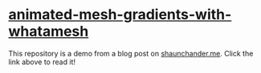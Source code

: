 # [animated-mesh-gradients-with-whatamesh](https://shaunchander.me/building-animated-mesh-gradients-with-whatamesh)
This repository is a demo from a blog post on [shaunchander.me](https://shaunchander.me). Click the link above to read it!
